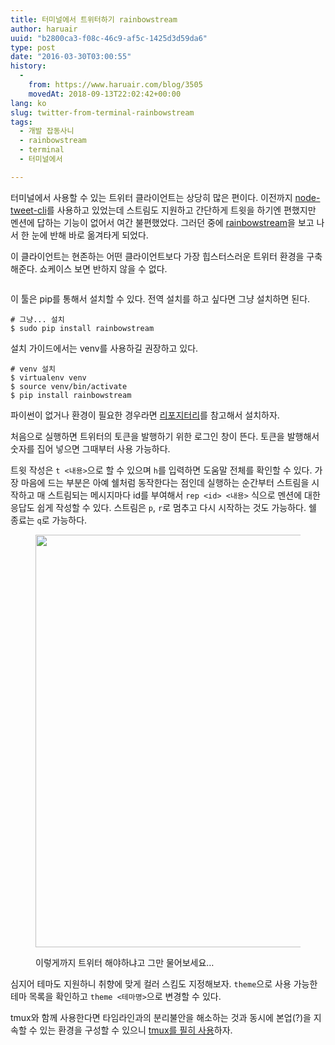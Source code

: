 ```yaml
---
title: 터미널에서 트위터하기 rainbowstream
author: haruair
uuid: "b2800ca3-f08c-46c9-af5c-1425d3d59da6"
type: post
date: "2016-03-30T03:00:55"
history:
  - 
    from: https://www.haruair.com/blog/3505
    movedAt: 2018-09-13T22:02:42+00:00
lang: ko
slug: twitter-from-terminal-rainbowstream
tags:
  - 개발 잡동사니
  - rainbowstream
  - terminal
  - 터미널에서

---
```

터미널에서 사용할 수 있는 트위터 클라이언트는 상당히 많은 편이다. 이전까지 [node-tweet-cli][1]를 사용하고 있었는데 스트림도 지원하고 간단하게 트윗을 하기엔 편했지만 멘션에 답하는 기능이 없어서 여간 불편했었다. 그러던 중에 [rainbowstream][2]을 보고 나서 한 눈에 반해 바로 옮겨타게 되었다.

이 클라이언트는 현존하는 어떤 클라이언트보다 가장 힙스터스러운 트위터 환경을 구축해준다. 쇼케이스 보면 반하지 않을 수 없다.

<img src="https://raw.githubusercontent.com/DTVD/rainbowstream/master/screenshot/rs.gif?w=660&#038;ssl=1" alt="" data-recalc-dims="1" />

이 툴은 pip를 통해서 설치할 수 있다. 전역 설치를 하고 싶다면 그냥 설치하면 된다.

    # 그냥... 설치
    $ sudo pip install rainbowstream
    

설치 가이드에서는 venv를 사용하길 권장하고 있다.

    # venv 설치
    $ virtualenv venv
    $ source venv/bin/activate
    $ pip install rainbowstream
    

파이썬이 없거나 환경이 필요한 경우라면 [리포지터리][2]를 참고해서 설치하자.

처음으로 실행하면 트위터의 토큰을 발행하기 위한 로그인 창이 뜬다. 토큰을 발행해서 숫자를 집어 넣으면 그때부터 사용 가능하다.

트윗 작성은 `t <내용>`으로 할 수 있으며 `h`를 입력하면 도움말 전체를 확인할 수 있다. 가장 마음에 드는 부분은 아예 쉘처럼 동작한다는 점인데 실행하는 순간부터 스트림을 시작하고 매 스트림되는 메시지마다 id를 부여해서 `rep <id> <내용>` 식으로 멘션에 대한 응답도 쉽게 작성할 수 있다. 스트림은 `p`, `r`로 멈추고 다시 시작하는 것도 가능하다. 쉘 종료는 `q`로 가능하다.

<figure class="wp-caption alignnone">

<img src="https://farm2.staticflickr.com/1508/25464896044_5f7513515e_b.jpg?resize=660%2C660&#038;ssl=1" width="660" height="660" class data-recalc-dims="1" /><figcaption class="wp-caption-text">이렇게까지 트위터 해야하냐고 그만 물어보세요&#8230;</figcaption></figure> 

심지어 테마도 지원하니 취향에 맞게 컬러 스킴도 지정해보자. `theme`으로 사용 가능한 테마 목록을 확인하고 `theme <테마명>`으로 변경할 수 있다.

tmux와 함께 사용한다면 타임라인과의 분리불안을 해소하는 것과 동시에 본업(?)을 지속할 수 있는 환경을 구성할 수 있으니 [tmux를 필히 사용][3]하자.

 [1]: https://www.npmjs.com/package/node-tweet-cli
 [2]: https://github.com/DTVD/rainbowstream
 [3]: http://haruair.com/blog/2124